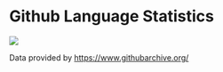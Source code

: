 # Github Language Statistics

![](https://i.imgur.com/8z1p9io.png)

Data provided by https://www.githubarchive.org/

